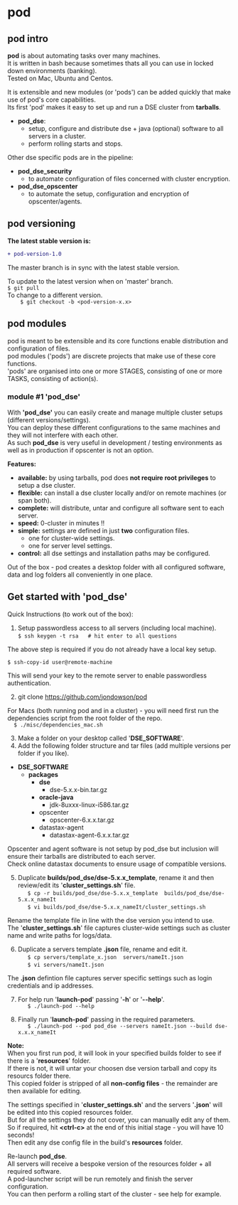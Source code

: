 # pod

## pod intro

**pod** is about automating tasks over many machines.    
It is written in bash because sometimes thats all you can use in locked down environments (banking).    
Tested on Mac, Ubuntu and Centos.    
   
It is extensible and new modules (or 'pods') can be added quickly that make use of pod's core capabilities.  
Its first 'pod' makes it easy to set up and run a DSE cluster from **tarballs**.  
- **pod_dse**:    
    - setup, configure and distribute dse + java (optional) software to all servers in a cluster.    
    - perform rolling starts and stops.            

Other dse specific pods are in the pipeline:    
- **pod_dse_security**    
    - to automate configuration of files concerned with cluster encryption.    
- **pod_dse_opscenter**    
    - to automate the setup, configuration and encryption of opscenter/agents.    

## pod versioning

**The latest stable version is:** 
```diff
+ pod-version-1.0
```    
The master branch is in sync with the latest stable version.    

To update to the latest version when on 'master' branch.      
`
$ git pull                            
`    
To change to a different version.    
`    
$ git checkout -b <pod-version-x.x>     
`    

## pod modules

pod is meant to be extensible and its core functions enable distribution and configuration of files.    
pod modules ('pods') are discrete projects that make use of these core functions.    
'pods' are organised into one or more STAGES, consisting of one or more TASKS, consisting of action(s).     

### module #1 'pod_dse'  

With **'pod_dse'** you can easily create and manage multiple cluster setups (different versions/settings).     
You can deploy these different configurations to the same machines and they will not interfere with each other.  
As such **pod_dse** is very useful in development / testing environments as well as in production if opscenter is not an option.  

**Features:**    
- **available:** by using tarballs, pod does **not require root privileges** to setup a dse cluster.    
- **flexible:** can install a dse cluster locally and/or on remote machines (or span both).     
- **complete:** will distribute, untar and configure all software sent to each server.    
- **speed:** 0-cluster in minutes !!
- **simple:** settings are defined in just **two** configuration files.    
    -  one for cluster-wide settings.    
    -  one for server level settings.    
- **control:** all dse settings and installation paths may be configured.     

Out of the box - pod creates a desktop folder with all configured software, data and log folders all conveniently in one place.  
    
## Get started with 'pod_dse'   

Quick Instructions (to work out of the box):  

1) Setup passwordless access to all servers (including local machine).    
`
$ ssh keygen -t rsa   # hit enter to all questions
`    

The above step is required if you do not already have a local key setup.    

`
$ ssh-copy-id user@remote-machine
`    

This will send your key to the remote server to enable passwordless authentication.    

2) git clone https://github.com/jondowson/pod  

For Macs (both running pod and in a cluster) - you will need first run the dependencies script from the root folder of the repo.  
`  
$ ./misc/dependencies_mac.sh
`     

3) Make a folder on your desktop called '**DSE_SOFTWARE**'.  
4) Add the following folder structure and tar files (add multiple versions per folder if you like).

- **DSE_SOFTWARE**  
  - **packages**  
    - **dse**
      - dse-5.x.x-bin.tar.gz  
    - **oracle-java**  
      - jdk-8uxxx-linux-i586.tar.gz
    - opscenter    
      - opscenter-6.x.x.tar.gz    
    - datastax-agent    
      - datastax-agent-6.x.x.tar.gz     

Opscenter and agent software is not setup by pod_dse but inclusion will ensure their tarballs are distributed to each server.     
Check online datastax documents to ensure usage of compatible versions.      

5) Duplicate **builds/pod_dse/dse-5.x.x_template**, rename it and then review/edit its '**cluster_settings.sh**' file.    
`   
$ cp -r builds/pod_dse/dse-5.x.x_template  builds/pod_dse/dse-5.x.x_nameIt  
`     
`   
$ vi builds/pod_dse/dse-5.x.x_nameIt/cluster_settings.sh    
`   

Rename the template file in line with the dse version you intend to use.    
The '**cluster_settings.sh**' file captures cluster-wide settings such as cluster name and write paths for logs/data.    


6) Duplicate a servers template **.json** file, rename and edit it.  
`   
$ cp servers/template_x.json  servers/nameIt.json  
`   
`   
$ vi servers/nameIt.json    
`        

The **.json** defintion file captures server specific settings such as login credentials and ip addresses.    
    
7) For help run '**launch-pod**' passing '**-h**' or '**--help**'.  
`   
$ ./launch-pod --help    
`       
    
8) Finally run '**launch-pod**' passing in the required parameters.  
`   
$ ./launch-pod --pod pod_dse --servers nameIt.json --build dse-x.x.x_nameIt    
`   

**Note:**    
When you first run pod, it will look in your specified builds folder to see if there is a '**resources**' folder.    
If there is not, it will untar your choosen dse version tarball and copy its resourcs folder there.    
This copied folder is stripped of all **non-config files** - the remainder are then available for editing.    

The settings specified in '**cluster_settings.sh**' and the servers '**.json**' will be edited into this copied resources folder.    
But for all the settings they do not cover, you can manually edit any of them.    
So if required, hit **\<ctrl-c\>** at the end of this initial stage - you will have 10 seconds!   
Then edit any dse config file in the build's **resources** folder.    

Re-launch **pod_dse**.    
All servers will receive a bespoke version of the resources folder + all required software.     
A pod-launcher script will be run remotely and finish the server configuration.  
You can then perform a rolling start of the cluster - see help for example.    
        
